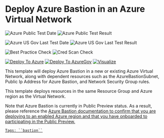 # Deploy Azure Bastion in an Azure Virtual Network

![Azure Public Test Date](https://azurequickstartsservice.blob.core.windows.net/badges/101-azure-bastion-nsg/PublicLastTestDate.svg)
![Azure Public Test Result](https://azurequickstartsservice.blob.core.windows.net/badges/101-azure-bastion-nsg/PublicDeployment.svg)

![Azure US Gov Last Test Date](https://azurequickstartsservice.blob.core.windows.net/badges/101-azure-bastion-nsg/FairfaxLastTestDate.svg)
![Azure US Gov Last Test Result](https://azurequickstartsservice.blob.core.windows.net/badges/101-azure-bastion-nsg/FairfaxDeployment.svg)

![Best Practice Check](https://azurequickstartsservice.blob.core.windows.net/badges/101-azure-bastion-nsg/BestPracticeResult.svg)
![Cred Scan Check](https://azurequickstartsservice.blob.core.windows.net/badges/101-azure-bastion-nsg/CredScanResult.svg)

[![Deploy To Azure](https://raw.githubusercontent.com/fathym-it/azure-quickstart-templates/master/1-CONTRIBUTION-GUIDE/images/deploytoazure.svg?sanitize=true)](https://portal.azure.com/#create/Microsoft.Template/uri/https%3A%2F%2Fraw.githubusercontent.com%2Ffathym-it%2Fazure-quickstart-templates%2Fmaster%2F101-azure-bastion-nsg%2Fazuredeploy.json)  [![Deploy To AzureGov](https://raw.githubusercontent.com/fathym-it/azure-quickstart-templates/master/1-CONTRIBUTION-GUIDE/images/deploytoazuregov.svg?sanitize=true)](https://portal.azure.us/#create/Microsoft.Template/uri/https%3A%2F%2Fraw.githubusercontent.com%2Ffathym-it%2Fazure-quickstart-templates%2Fmaster%2F101-azure-bastion-nsg%2Fazuredeploy.json)  [![Visualize](https://raw.githubusercontent.com/fathym-it/azure-quickstart-templates/master/1-CONTRIBUTION-GUIDE/images/visualizebutton.svg?sanitize=true)](http://armviz.io/#/?load=https%3A%2F%2Fraw.githubusercontent.com%2Ffathym-it%2Fazure-quickstart-templates%2Fmaster%2F101-azure-bastion-nsg%2Fazuredeploy.json)



This template will deploy Azure Bastion in a new or existing Azure Virtual Network, along with dependent resources such as the AzureBastionSubnet, Public Ip Address for Azure Bastion, and Network Security Group rules.

This template deploys resources in the same Resource Group and Azure region as the Virtual Network.

Note that Azure Bastion is currently in Public Preview status.  As a result, please reference the <a href="https://docs.microsoft.com/en-us/azure/bastion/bastion-overview" target="_blank">Azure Bastion documentation to confirm that you are deploying to an enabled Azure region and that you have onboarded to participating in the Public Preview.

```
Tags: ``bastion``


